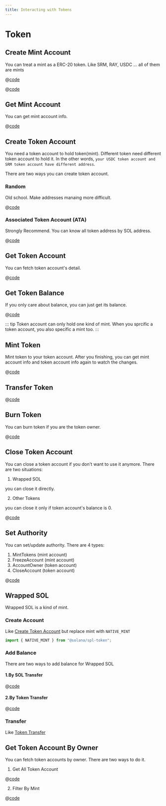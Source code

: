 ```yaml
---
title: Interacting with Tokens
---
```


# Token

## Create Mint Account

You can treat a mint as a ERC-20 token. Like SRM, RAY, USDC ... all of them are mints

<CodeGroup>
  <CodeGroupItem title="TS" active>

@[code](@/code/token/create-mint-account/create-mint-account.en.ts)

  </CodeGroupItem>

  <CodeGroupItem title="CLI">

@[code](@/code/token/create-mint-account/create-mint-account.sh)

  </CodeGroupItem>
</CodeGroup>

## Get Mint Account

You can get mint account info.

<CodeGroup>
  <CodeGroupItem title="TS" active>

@[code](@/code/token/get-mint-account/get-mint-account.en.ts)

  </CodeGroupItem>
</CodeGroup>

## Create Token Account

You need a token account to hold token(mint). Different token need different token account to hold it.
In the other words, `your USDC token account and SRM token account have different address`.

There are two ways you can create token account.

### Random

Old school. Make addresses manaing more difficult.

<CodeGroup>
  <CodeGroupItem title="TS" active>

@[code](@/code/token/create-token-account/random.en.ts)

  </CodeGroupItem>
</CodeGroup>

### Associated Token Account (ATA)

Strongly Recommend. You can know all token address by SOL address.

<CodeGroup>
  <CodeGroupItem title="TS" active>

@[code](@/code/token/create-token-account/ata.en.ts)

  </CodeGroupItem>
</CodeGroup>

## Get Token Account

You can fetch token account's detail.

<CodeGroup>
  <CodeGroupItem title="TS" active>

@[code](@/code/token/get-token-account/get-token-account.en.ts)

  </CodeGroupItem>
</CodeGroup>

## Get Token Balance

If you only care about balance, you can just get its balance.

<CodeGroup>
  <CodeGroupItem title="TS" active>

@[code](@/code/token/get-token-balance/get-token-balance.en.ts)

  </CodeGroupItem>
</CodeGroup>

::: tip
Token account can only hold one kind of mint. When you sprcific a token account, you also specific a mint too.
:::

## Mint Token

Mint token to your token account. After you finishing, you can get mint account info and token account info again to watch the changes.

<CodeGroup>
  <CodeGroupItem title="TS" active>

@[code](@/code/token/mint-token/mint-token.en.ts)

  </CodeGroupItem>
</CodeGroup>

## Transfer Token

<CodeGroup>
  <CodeGroupItem title="TS" active>

@[code](@/code/token/transfer-token/transfer-token.en.ts)

  </CodeGroupItem>
</CodeGroup>

## Burn Token

You can burn token if you are the token owner.

<CodeGroup>
  <CodeGroupItem title="TS" active>

@[code](@/code/token/burn-token/burn-token.en.ts)

  </CodeGroupItem>
</CodeGroup>

## Close Token Account

You can close a token account if you don't want to use it anymore. There are two situations:

1. Wrapped SOL

you can close it directly.

2. Other Tokens

you can close it only if token account's balance is 0.

<CodeGroup>
  <CodeGroupItem title="TS" active>

@[code](@/code/token/close-token-account/close-token-account.en.ts)

  </CodeGroupItem>
</CodeGroup>

## Set Authority

You can set/update authority. There are 4 types:

1. MintTokens (mint account)
2. FreezeAccount (mint account)
3. AccountOwner (token account)
4. CloseAccount (token account)

<CodeGroup>
  <CodeGroupItem title="TS" active>

@[code](@/code/token/set-authority/main.en.ts)

  </CodeGroupItem>
</CodeGroup>

## Wrapped SOL

Wrapped SOL is a kind of mint.

### Create Account

Like [Create Token Account](#create-token-account) but replace mint with `NATIVE_MINT`

```js
import { NATIVE_MINT } from "@solana/spl-token";
```

### Add Balance

There are two ways to add balance for Wrapped SOL

#### 1.By SOL Transfer

<CodeGroup>
  <CodeGroupItem title="TS" active>

@[code](@/code/token/wrapped-sol/add-balance-by-sol.en.ts)

  </CodeGroupItem>
</CodeGroup>


#### 2.By Token Transfer

<CodeGroup>
  <CodeGroupItem title="TS" active>

@[code](@/code/token/wrapped-sol/add-balance-by-token.en.ts)

  </CodeGroupItem>
</CodeGroup>

### Transfer

Like [Token Transfer](#transfer-token)

## Get Token Account By Owner

You can fetch token accounts by owner. There are two ways to do it.

1. Get All Token Account

<CodeGroup>
  <CodeGroupItem title="TS" active>

@[code](@/code/token/get-token-account-by-owner/all.en.ts)

  </CodeGroupItem>
</CodeGroup>


2. Filter By Mint

<CodeGroup>
  <CodeGroupItem title="TS" active>

@[code](@/code/token/get-token-account-by-owner/by-mint.en.ts)

  </CodeGroupItem>
</CodeGroup>
